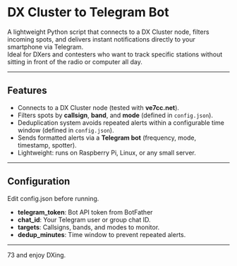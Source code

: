 # DX Cluster to Telegram Bot
A lightweight Python script that connects to a DX Cluster node, filters incoming spots, and delivers instant notifications directly to your smartphone via Telegram.  
Ideal for DXers and contesters who want to track specific stations without sitting in front of the radio or computer all day.

---

## Features
- Connects to a DX Cluster node (tested with **ve7cc.net**).
- Filters spots by **callsign**, **band**, and **mode** (defined in `config.json`).
- Deduplication system avoids repeated alerts within a configurable time window (defined in `config.json`).
- Sends formatted alerts via a **Telegram bot** (frequency, mode, timestamp, spotter).
- Lightweight: runs on Raspberry Pi, Linux, or any small server.

---

## Configuration

Edit config.json before running.

- **telegram_token**: Bot API token from BotFather
- **chat_id**: Your Telegram user or group chat ID.
- **targets**: Callsigns, bands, and modes to monitor.
- **dedup_minutes**: Time window to prevent repeated alerts.

---

73 and enjoy DXing.
